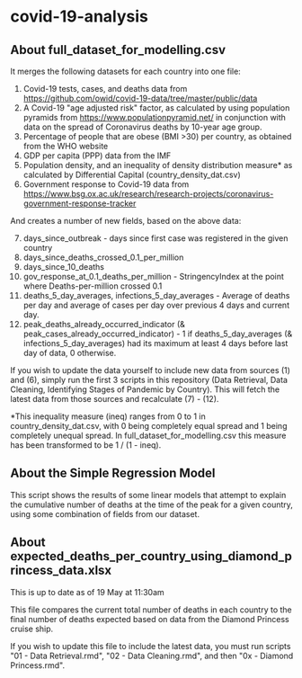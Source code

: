 # covid-19-analysis

## About full_dataset_for_modelling.csv

It merges the following datasets for each country into one file:

  1)  Covid-19 tests, cases, and deaths data from https://github.com/owid/covid-19-data/tree/master/public/data
  2)  A Covid-19 "age adjusted risk" factor, as calculated by using population pyramids from https://www.populationpyramid.net/ in conjunction with data on the spread of Coronavirus deaths by 10-year age group.
  3)  Percentage of people that are obese (BMI >30) per country, as obtained from the WHO website
  4)  GDP per capita (PPP) data from the IMF
  5)  Population density, and an inequality of density distribution measure* as calculated by Differential Capital (country_density_dat.csv)
  6)  Government response to Covid-19 data from https://www.bsg.ox.ac.uk/research/research-projects/coronavirus-government-response-tracker
  
And creates a number of new fields, based on the above data:

  7)  days_since_outbreak - days since first case was registered in the given country
  8)  days_since_deaths_crossed_0.1_per_million
  9)  days_since_10_deaths
  10) gov_response_at_0.1_deaths_per_million - StringencyIndex at the point where Deaths-per-million crossed 0.1
  11) deaths_5_day_averages, infections_5_day_averages - Average of deaths per day and average of cases per day over previous 4 days and current day.
  12) peak_deaths_already_occurred_indicator (& peak_cases_already_occurred_indicator) - 1 if deaths_5_day_averages (& infections_5_day_averages) had its maximum at least 4 days before last day of data, 0 otherwise.

If you wish to update the data yourself to include new data from sources (1) and (6), simply run the first 3 scripts in this repository (Data Retrieval, Data Cleaning, Identifying Stages of Pandemic by Country). This will fetch the latest data from those sources and recalculate (7) - (12).

*This inequality measure (ineq) ranges from 0 to 1 in country_density_dat.csv, with 0 being completely equal spread and 1 being completely unequal spread. In full_dataset_for_modelling.csv this measure has been transformed to be 1 / (1 - ineq).

## About the Simple Regression Model

This script shows the results of some linear models that attempt to explain the cumulative number of deaths at the time of the peak for a given country, using some combination of fields from our dataset.

## About expected_deaths_per_country_using_diamond_princess_data.xlsx

This is up to date as of 19 May at 11:30am

This file compares the current total number of deaths in each country to the final number of deaths expected based on data from the Diamond Princess cruise ship.

If you wish to update this file to include the latest data, you must run scripts "01 - Data Retrieval.rmd", "02 - Data Cleaning.rmd", and then "0x - Diamond Princess.rmd".